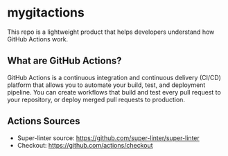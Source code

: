 # mygitactions
This repo is a lightweight product that helps developers understand how GitHub Actions work.

## What are GitHub Actions?
GitHub Actions is a continuous integration and continuous delivery (CI/CD) platform that allows you to automate your build, test, and deployment pipeline. You can create workflows that build and test every pull request to your repository, or deploy merged pull requests to production.

## Actions Sources
- Super-linter source: https://github.com/super-linter/super-linter 
- Checkout: https://github.com/actions/checkout
